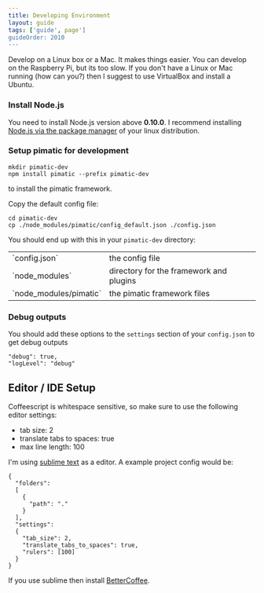 ```yaml
---
title: Developing Environment
layout: guide
tags: ['guide', page']
guideOrder: 2010
---
```


Develop on a Linux box or a Mac. It makes things easier. You can develop on the Raspberry Pi, but its too 
slow. If you don't have a Linux or Mac running (how can you?) then I suggest to use VirtualBox and 
install a Ubuntu.

### Install Node.js

You need to install Node.js version above __0.10.0__. I recommend installing 
[Node.js via the package manager](https://github.com/joyent/node/wiki/Installing-Node.js-via-package-manager) of 
your linux distribution. 

### Setup pimatic for development

    mkdir pimatic-dev
    npm install pimatic --prefix pimatic-dev

to install the pimatic framework.

Copy the default config file:

    cd pimatic-dev
    cp ./node_modules/pimatic/config_default.json ./config.json

You should end up with this in your `pimatic-dev` directory:

<table class="table file-listing">
<tr><td>`config.json`</td>				       <td>the config file</td></tr>
<tr><td>`node_modules`</td>				       <td>directory for the framework and plugins</td></tr>
<tr><td>`node_modules/pimatic`</td>			   <td>the pimatic framework files</td></tr>
</table>

### Debug outputs

You should add these options to the `settings` section of your `config.json` to get debug outputs

    "debug": true,
    "logLevel": "debug"

Editor / IDE Setup
------------------
Coffeescript is whitespace sensitive, so make sure to use the following editor settings:

* tab size: 2
* translate tabs to spaces: true
* max line length: 100

I'm using [sublime text](http://www.sublimetext.com/) as a editor. A example project config would be:

    {
      "folders":
      [
        {
          "path": "."
        }
      ],
      "settings":
      {
        "tab_size": 2,
        "translate_tabs_to_spaces": true,
        "rulers": [100]
      }
    }

If you use sublime then install [BetterCoffee](https://github.com/aponxi/sublime-better-coffeescript).